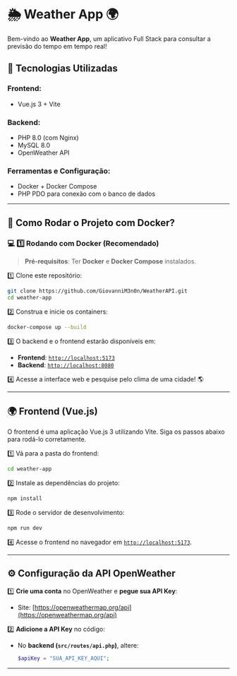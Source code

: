 # 🌦️ Weather App 🌍

Bem-vindo ao **Weather App**, um aplicativo Full Stack para consultar a previsão do tempo em tempo real!

## 📌 Tecnologias Utilizadas

### **Frontend**:
- Vue.js 3 + Vite

### **Backend**:
- PHP 8.0 (com Nginx)
- MySQL 8.0
- OpenWeather API

### **Ferramentas e Configuração**:
- Docker + Docker Compose 
- PHP PDO para conexão com o banco de dados 

---

## 📌 Como Rodar o Projeto com Docker?

### **💻 1️⃣ Rodando com Docker (Recomendado)**
> **Pré-requisitos**: Ter **Docker** e **Docker Compose** instalados.

1️⃣ Clone este repositório:
```bash
git clone https://github.com/GiovanniM3n0n/WeatherAPI.git
cd weather-app
```

2️⃣ Construa e inicie os containers:
```bash
docker-compose up --build
```

3️⃣ O backend e o frontend estarão disponíveis em:
- **Frontend**: [`http://localhost:5173`](http://localhost:5173)
- **Backend**: [`http://localhost:8080`](http://localhost:8080)

4️⃣ Acesse a interface web e pesquise pelo clima de uma cidade! 🌎

---

## 🌍 Frontend (Vue.js)

O frontend é uma aplicação Vue.js 3 utilizando Vite. Siga os passos abaixo para rodá-lo corretamente.

1️⃣ Vá para a pasta do frontend:
```bash
cd weather-app
```

2️⃣ Instale as dependências do projeto:
```bash
npm install
```

3️⃣ Rode o servidor de desenvolvimento:
```bash
npm run dev
```

4️⃣ Acesse o frontend no navegador em [`http://localhost:5173`](http://localhost:5173).

---

## ⚙️ **Configuração da API OpenWeather**

1️⃣ **Crie uma conta** no OpenWeather e **pegue sua API Key**:
   - Site: [https://openweathermap.org/api](https://openweathermap.org/api)

2️⃣ **Adicione a API Key** no código:
   - No **backend (`src/routes/api.php`)**, altere:
     ```php
     $apiKey = "SUA_API_KEY_AQUI";
     ```

---